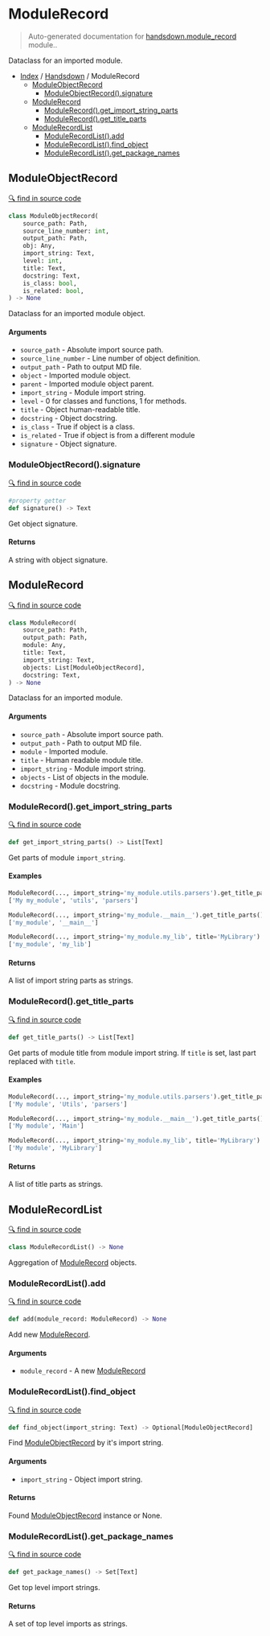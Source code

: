 # ModuleRecord

> Auto-generated documentation for [handsdown.module_record](https://github.com/vemel/handsdown/blob/master/handsdown/module_record.py) module..

Dataclass for an imported module.

- [Index](../README.md#modules) / [Handsdown](index.md#handsdown) / ModuleRecord
  - [ModuleObjectRecord](#moduleobjectrecord)
    - [ModuleObjectRecord().signature](#moduleobjectrecordsignature)
  - [ModuleRecord](#modulerecord)
    - [ModuleRecord().get_import_string_parts](#modulerecordget_import_string_parts)
    - [ModuleRecord().get_title_parts](#modulerecordget_title_parts)
  - [ModuleRecordList](#modulerecordlist)
    - [ModuleRecordList().add](#modulerecordlistadd)
    - [ModuleRecordList().find_object](#modulerecordlistfind_object)
    - [ModuleRecordList().get_package_names](#modulerecordlistget_package_names)

## ModuleObjectRecord

[🔍 find in source code](https://github.com/vemel/handsdown/blob/master/handsdown/module_record.py#L15)

```python
class ModuleObjectRecord(
    source_path: Path,
    source_line_number: int,
    output_path: Path,
    obj: Any,
    import_string: Text,
    level: int,
    title: Text,
    docstring: Text,
    is_class: bool,
    is_related: bool,
) -> None
```

Dataclass for an imported module object.

#### Arguments

- `source_path` - Absolute import source path.
- `source_line_number` - Line number of object definition.
- `output_path` - Path to output MD file.
- `object` - Imported module object.
- `parent` - Imported module object parent.
- `import_string` - Module import string.
- `level` - 0 for classes and functions, 1 for methods.
- `title` - Object human-readable title.
- `docstring` - Object docstring.
- `is_class` - True if object is a class.
- `is_related` - True if object is from a different module
- `signature` - Object signature.

### ModuleObjectRecord().signature

[🔍 find in source code](https://github.com/vemel/handsdown/blob/master/handsdown/module_record.py#L15)

```python
#property getter
def signature() -> Text
```

Get object signature.

#### Returns

A string with object signature.

## ModuleRecord

[🔍 find in source code](https://github.com/vemel/handsdown/blob/master/handsdown/module_record.py#L85)

```python
class ModuleRecord(
    source_path: Path,
    output_path: Path,
    module: Any,
    title: Text,
    import_string: Text,
    objects: List[ModuleObjectRecord],
    docstring: Text,
) -> None
```

Dataclass for an imported module.

#### Arguments

- `source_path` - Absolute import source path.
- `output_path` - Path to output MD file.
- `module` - Imported module.
- `title` - Human readable module title.
- `import_string` - Module import string.
- `objects` - List of objects in the module.
- `docstring` - Module docstring.

### ModuleRecord().get_import_string_parts

[🔍 find in source code](https://github.com/vemel/handsdown/blob/master/handsdown/module_record.py#L118)

```python
def get_import_string_parts() -> List[Text]
```

Get parts of module `import_string`.

#### Examples

```python
ModuleRecord(..., import_string='my_module.utils.parsers').get_title_parts()
['My my_module', 'utils', 'parsers']

ModuleRecord(..., import_string='my_module.__main__').get_title_parts()
['my_module', '__main__']

ModuleRecord(..., import_string='my_module.my_lib', title='MyLibrary').get_title_parts()
['my_module', 'my_lib']
```

#### Returns

A list of import string parts as strings.

### ModuleRecord().get_title_parts

[🔍 find in source code](https://github.com/vemel/handsdown/blob/master/handsdown/module_record.py#L139)

```python
def get_title_parts() -> List[Text]
```

Get parts of module title from module import string.
If `title` is set, last part replaced with `title`.

#### Examples

```python
ModuleRecord(..., import_string='my_module.utils.parsers').get_title_parts()
['My module', 'Utils', 'parsers']

ModuleRecord(..., import_string='my_module.__main__').get_title_parts()
['My module', 'Main']

ModuleRecord(..., import_string='my_module.my_lib', title='MyLibrary').get_title_parts()
['My module', 'MyLibrary']
```

#### Returns

A list of title parts as strings.

## ModuleRecordList

[🔍 find in source code](https://github.com/vemel/handsdown/blob/master/handsdown/module_record.py#L171)

```python
class ModuleRecordList() -> None
```

Aggregation of [ModuleRecord](#modulerecord) objects.

### ModuleRecordList().add

[🔍 find in source code](https://github.com/vemel/handsdown/blob/master/handsdown/module_record.py#L204)

```python
def add(module_record: ModuleRecord) -> None
```

Add new [ModuleRecord](#modulerecord).

#### Arguments

- `module_record` - A new [ModuleRecord](#modulerecord)

### ModuleRecordList().find_object

[🔍 find in source code](https://github.com/vemel/handsdown/blob/master/handsdown/module_record.py#L181)

```python
def find_object(import_string: Text) -> Optional[ModuleObjectRecord]
```

Find [ModuleObjectRecord](#moduleobjectrecord) by it's import string.

#### Arguments

- `import_string` - Object import string.

#### Returns

Found [ModuleObjectRecord](#moduleobjectrecord) instance or None.

### ModuleRecordList().get_package_names

[🔍 find in source code](https://github.com/vemel/handsdown/blob/master/handsdown/module_record.py#L194)

```python
def get_package_names() -> Set[Text]
```

Get top level import strings.

#### Returns

A set of top level imports as strings.
